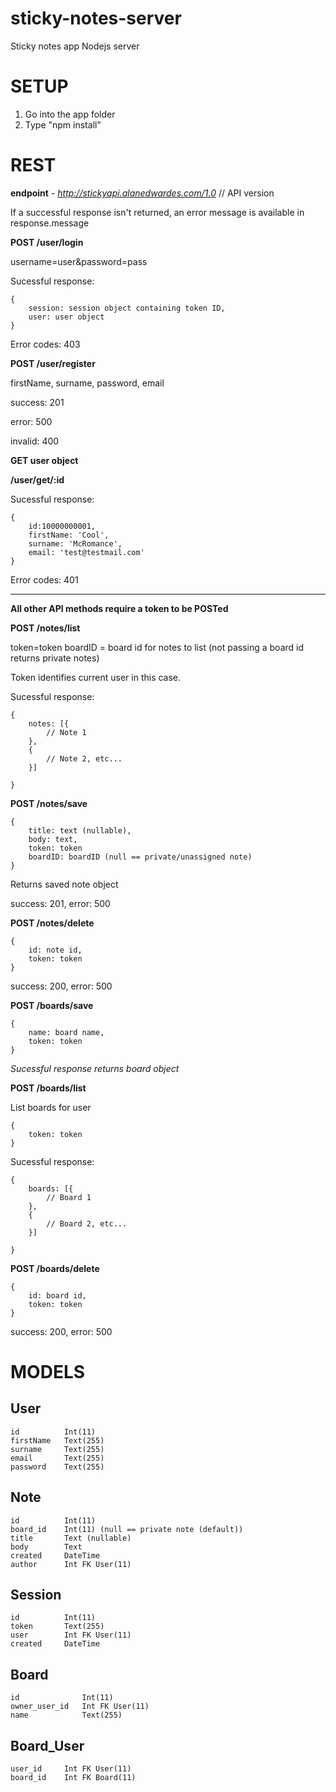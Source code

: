 sticky-notes-server
===================

Sticky notes app Nodejs server

SETUP
=====
1. Go into the app folder
2. Type "npm install"

REST
====

**endpoint** - *http://stickyapi.alanedwardes.com/1.0* // API version

If a successful response isn't returned, an error message is available in response.message

**POST /user/login**

username=user&password=pass

Sucessful response:

    {
    	session: session object containing token ID,
    	user: user object
    }

Error codes: 403

**POST /user/register**

firstName, surname, password, email

success: 201

error: 500

invalid: 400

**GET user object**

**/user/get/:id**

Sucessful response:

    {
	    id:10000000001,
	    firstName: 'Cool',
	    surname: 'McRomance',
	    email: 'test@testmail.com'
    }

Error codes: 401

----------------------------------------------------

**All other API methods require a token to be POSTed**

**POST /notes/list**

token=token
boardID = board id for notes to list (not passing a board id returns private notes)

Token identifies current user in this case.

Sucessful response:

    {
    	notes: [{
    		// Note 1
    	},
    	{
    		// Note 2, etc...
    	}]
    	
    }

**POST /notes/save**

    {
    	title: text (nullable),
		body: text,
    	token: token
		boardID: boardID (null == private/unassigned note)
    }

Returns saved note object

success: 201, error: 500

**POST /notes/delete**

    {
	    id: note id,
	    token: token
    }

success: 200, error: 500

**POST /boards/save**

	{
	    name: board name,
	    token: token
    }

*Sucessful response returns board object*

**POST /boards/list**

List boards for user

	{
	    token: token
    }

Sucessful response:
    
	{
    	boards: [{
    		// Board 1
    	},
    	{
    		// Board 2, etc...
    	}]
    	
    }

**POST /boards/delete**

    {
	    id: board id,
	    token: token
    }

success: 200, error: 500

MODELS
======

 User
----------------------
    id			Int(11)
    firstName	Text(255)
    surname		Text(255)
    email		Text(255)
    password	Text(255)

 Note
----------------------
    id			Int(11)
    board_id	Int(11) (null == private note (default))
	title		Text (nullable)
    body		Text
    created		DateTime
    author		Int FK User(11)


 Session
----------------------
    id			Int(11)
    token		Text(255)
    user		Int FK User(11)
    created		DateTime


 Board
----------------------
    id				Int(11)
    owner_user_id	Int FK User(11)
    name			Text(255)


 Board_User
----------------------
    user_id		Int FK User(11)
    board_id	Int FK Board(11)
